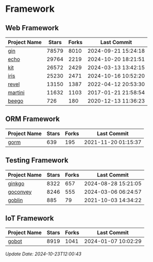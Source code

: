 # Framework

## Web Framework
| Project Name | Stars | Forks | Last Commit |
| ------------ | ----- | ----- | ----------- |
| [gin](https://github.com/gin-gonic/gin) | 78579 | 8010 | 2024-09-21 15:24:18 |
| [echo](https://github.com/labstack/echo) | 29764 | 2219 | 2024-10-20 18:21:51 |
| [kit](https://github.com/go-kit/kit) | 26572 | 2429 | 2024-03-13 13:42:15 |
| [iris](https://github.com/kataras/iris) | 25230 | 2471 | 2024-10-16 10:52:20 |
| [revel](https://github.com/revel/revel) | 13150 | 1387 | 2022-04-12 20:53:30 |
| [martini](https://github.com/go-martini/martini) | 11632 | 1103 | 2017-01-21 21:58:54 |
| [beego](https://github.com/astaxie/beego) | 726 | 180 | 2020-12-13 11:36:23 |

## ORM Framework
| Project Name | Stars | Forks | Last Commit |
| ------------ | ----- | ----- | ----------- |
| [gorm](https://github.com/jinzhu/gorm) | 639 | 195 | 2021-11-20 01:15:37 |

## Testing Framework
| Project Name | Stars | Forks | Last Commit |
| ------------ | ----- | ----- | ----------- |
| [ginkgo](https://github.com/onsi/ginkgo) | 8322 | 657 | 2024-08-28 15:21:05 |
| [goconvey](https://github.com/smartystreets/goconvey) | 8246 | 555 | 2024-03-06 06:24:57 |
| [goblin](https://github.com/franela/goblin) | 885 | 79 | 2021-10-03 14:34:22 |

## IoT Framework
| Project Name | Stars | Forks | Last Commit |
| ------------ | ----- | ----- | ----------- |
| [gobot](https://github.com/hybridgroup/gobot) | 8919 | 1041 | 2024-01-07 10:02:29 |

*Update Date: 2024-10-23T12:00:43*